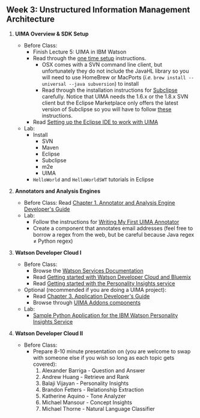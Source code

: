 ## Week 3: Unstructured Information Management Architecture

1. __UIMA Overview & SDK Setup__  
    - Before Class:
        + Finish Lecture 5: UIMA in IBM Watson
        + Read through the [one time setup](https://uima.apache.org/one-time-setup.html) instructions.
            * OSX comes with a SVN command line client, but unfortunately they do not include the JavaHL library so you will need to use HomeBrew or MacPorts (_i.e._ `brew install --universal --java subversion`) to install
            * Read through the installation instructions for [Subclipse](http://subclipse.tigris.org/servlets/ProjectProcess?pageID=p4wYuA) carefully. Notice that UIMA needs the 1.6.x or the 1.8.x SVN client but the Eclipse Marketplace only offers the latest version of Subclipse so you will have to follow [these](http://blog.zvikico.com/2009/07/ten-tips-for-installing-plugins-in-eclipse-galileo.html) instructions.
        + Read [Setting up the Eclipse IDE to work with UIMA](https://uima.apache.org/d/uimaj-current/overview_and_setup.html#ugr.ovv.eclipse_setup)
    - Lab:
        + Install 
            * SVN
            * Maven
            * Eclipse
            * Subclipse
            * m2e
            * UIMA
        + `HelloWorld` and `HelloWorldSWT` tutorials in Eclipse

2. __Annotators and Analysis Engines__ 
    - Before Class: Read [Chapter 1. Annotator and Analysis Engine Developer's Guide](https://uima.apache.org/d/uimaj-current/tutorials_and_users_guides.html#ugr.tug.aae)
    - Lab:
        + Follow the instructions for [Writing My First UIMA Annotator](https://uima.apache.org/doc-uima-annotator.html)
        + Create a component that annotates email addresses (feel free to borrow a regex from the web, but be careful because Java regex ≠ Python regex) 

3. __Watson Developer Cloud I__
    - Before Class:
        + Browse the [Watson Services Documentation](http://www.ibm.com/smarterplanet/us/en/ibmwatson/developercloud/doc/)
        + Read [Getting started with Watson Developer Cloud and Bluemix](http://www.ibm.com/smarterplanet/us/en/ibmwatson/developercloud/doc/getting_started/)
        + Read [Getting started with the Personality Insights service](http://www.ibm.com/smarterplanet/us/en/ibmwatson/developercloud/doc/personality-insights/)
    - Optional (recommended if you are doing a UIMA project): 
        + Read [Chapter 3. Application Developer's Guide](https://uima.apache.org/d/uimaj-current/tutorials_and_users_guides.html#ugr.tug.application)
        + Browse through [UIMA Addons components](https://uima.apache.org/sandbox.html)
    - Lab: 
        + [Sample Python Application for the IBM Watson Personality Insights Service](https://github.com/watson-developer-cloud/personality-insights-python)

4. __Watson Developer Cloud II__
    - Before Class:
        + Prepare 8-10 minute presentation on (you are welcome to swap with someone else if you wish so long as each topic gets covered):
            1. Alexander Barriga - Question and Answer
            2. Andrew Huang - Retrieve and Rank
            3. Balaji Vijayan - Personality Insights
            4. Brandon Fetters - Relationship Extraction
            5. Katherine Aquino - Tone Analyzer
            6. Michael Mansour - Concept Insights
            7. Michael Thorne - Natural Language Classifier